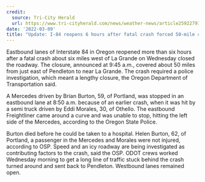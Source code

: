 ```yaml
---
credit:
  source: Tri-City Herald
  url: https://www.tri-cityherald.com/news/weather-news/article259227915.html
date: '2022-03-09'
title: "Update: I-84 reopens 6 hours after fatal crash forced 50-mile closure in Oregon"
---
```

Eastbound lanes of Interstate 84 in Oregon reopened more than six hours after a fatal crash about six miles west of La Grande on Wednesday closed the roadway. The closure, announced at 9:45 a.m., covered about 50 miles from just east of Pendleton to near La Grande. The crash required a police investigation, which meant a lengthy closure, the Oregon Department of Transportation said.

A Mercedes driven by Brian Burton, 59, of Portland, was stopped in an eastbound lane at 8:50 a.m. because of an earlier crash, when it was hit by a semi truck driven by Eddi Morales, 30, of Othello. The eastbound Freightliner came around a curve and was unable to stop, hitting the left side of the Mercedes, according to the Oregon State Police.

Burton died before he could be taken to a hospital. Helen Burton, 62, of Portland, a passenger in the Mercedes and Morales were not injured, according to OSP. Speed and an icy roadway are being investigated as contributing factors to the crash, said the OSP. ODOT crews worked Wednesday morning to get a long line of traffic stuck behind the crash turned around and sent back to Pendleton. Westbound lanes remained open.
